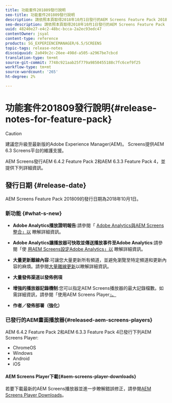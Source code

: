 ```yaml
---
title: 功能套件201809發行說明
seo-title: 功能套件201809發行說明
description: 請依照本頁取得2018年10月1日發行的AEM Screens Feature Pack 201809的資訊。
seo-description: 請依照本頁取得2018年10月1日發行的AEM Screens Feature Pack 201809的資訊。
uuid: 48240e27-e4c2-48bc-bcca-2a2ec93edc47
contentOwner: jsyal
content-type: reference
products: SG_EXPERIENCEMANAGER/6.5/SCREENS
topic-tags: release-notes
discoiquuid: 2a049c2c-26ee-498d-a505-a2967be7cbcd
translation-type: tm+mt
source-git-commit: 7748c921aab25f779a9850455188c7fc6cef9f25
workflow-type: tm+mt
source-wordcount: '265'
ht-degree: 2%

---
```



# 功能套件201809發行說明{#release-notes-for-feature-pack}

>[!CAUTION]
>
>建議您升級至最新版的Adobe Experience Manager(AEM)。 Screens提供AEM 6.3 Screens平台的維護支援。

AEM Screens發行AEM 6.4.2 Feature Pack 2和AEM 6.3.3 Feature Pack 4，並提供下列詳細資訊。

## 發行日期 {#release-date}

AEM Screens Feature Pack 201809的發行日期為2018年10月1日。

### 新功能 {#what-s-new}

* **Adobe Analytics播放證明報告**:請參閱「 [Adobe Analytics與AEM Screens整合」以](adobe-analytics-integration-aem-screens.md) 瞭解詳細資訊。

* **Adobe Analytics讓播放器可快取並傳送播放事件至Adobe Analytics**:請參閱「使 [用AEM Screens設定Adobe Analytics」以](configuring-adobe-analytics-aem-screens.md) 瞭解詳細資訊。

* **大量更新離線內容**:可讓您大量更新所有頻道，並避免瀏覽至特定頻道和更新內容的麻煩。請參閱[大量離線更新](bulk-offline-update.md)以瞭解詳細資訊。

* **大量發佈渠道以發佈例項**
* **增強的播放器記錄機制**:您可以指定AEM Screens播放器的最大記錄檔數。如需詳細資訊，請參閱「使用AEM Screens Player[」。](working-with-screens-player.md)

* **作者／發佈部署（強化）**

### 已發行的AEM畫面播放器{#released-aem-screens-players}

AEM 6.4.2 Feature Pack 2和AEM 6.3.3 Feature Pack 4已發行下列AEM Screens Player:

* ChromeOS
* Windows
* Android
* iOS

#### AEM Screens Player下載{#aem-screens-player-downloads}

若要下載最新的AEM Screens播放器並進一步瞭解錯誤修正，請參閱[AEM Screens Player Downloads](https://download.macromedia.com/screens/)。
